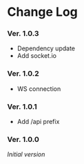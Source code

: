 
Change Log
==========

### Ver. 1.0.3
- Dependency update
- Add socket.io
### Ver. 1.0.2
- WS connection

### Ver. 1.0.1
- Add /api prefix

### Ver. 1.0.0
*Initial version*
